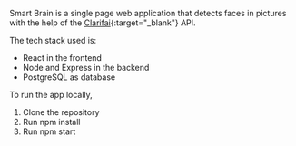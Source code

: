 Smart Brain is a single page web application that detects faces in pictures with the help of the [Clarifai](https://www.clarifai.com/){:target="_blank"} API.

The tech stack used is:
- React in the frontend
- Node and Express in the backend
- PostgreSQL as database

To run the app locally,
1. Clone the repository
2. Run npm install
3. Run npm start
